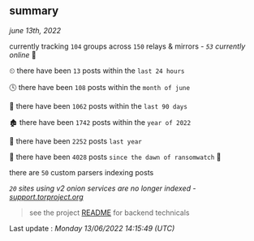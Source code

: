 
## summary
_june 13th, 2022_

currently tracking `104` groups across `150` relays & mirrors - _`53` currently online_ 📡

⏲ there have been `13` posts within the `last 24 hours`

🕓 there have been `108` posts within the `month of june`

📅 there have been `1062` posts within the `last 90 days`

🏚 there have been `1742` posts within the `year of 2022`

🚀 there have been `2252` posts `last year`

🦕 there have been `4028` posts `since the dawn of ransomwatch` 🐣

there are `50` custom parsers indexing posts

_`20` sites using v2 onion services are no longer indexed - [support.torproject.org](https://support.torproject.org/onionservices/v2-deprecation/)_

> see the project [README](https://github.com/jmousqueton/ransomwatch#readme) for backend technicals



Last update : _Monday 13/06/2022 14:15:49 (UTC)_

